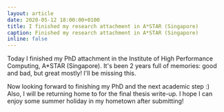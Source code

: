 ```yaml
---
layout: article
date: 2020-05-12 18:00:00+0100
title: I finished my research attachment in A*STAR (Singapore)
caption: Finished my research attachment in A*STAR (Singapore)
inline: false
---
```


Today I finished my PhD attachment in the Institute of High Performance Computing, A*STAR (Singapore). It's been 2 years full of memories: good and bad, but great mostly! I'll be missing this.

Now looking forward to finishing my PhD and the next academic step :)
Also, I will be returning home to for the final thesis write-up. I hope I can enjoy some summer holiday in my hometown after submitting!